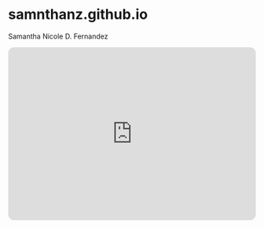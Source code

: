 # samnthanz.github.io
Samantha Nicole D. Fernandez
<iframe style="border-radius:12px" src="https://open.spotify.com/embed/track/3pHkh7d0lzM2AldUtz2x37?utm_source=generator" width="100%" height="352" frameBorder="0" allowfullscreen="" allow="autoplay; clipboard-write; encrypted-media; fullscreen; picture-in-picture" loading="lazy"></iframe>
